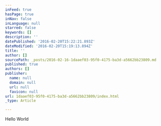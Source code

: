 ```yaml
---
inFeed: true
hasPage: true
inNav: false
inLanguage: null
starred: false
keywords: []
description: ''
datePublished: '2016-02-20T15:22:21.893Z'
dateModified: '2016-02-20T15:19:13.894Z'
title: ''
author: []
sourcePath: _posts/2016-02-16-1daaef03-95f0-4175-ba3d-a5662bb23809.md
published: true
authors: []
publisher:
  name: null
  domain: null
  url: null
  favicon: null
url: 1daaef03-95f0-4175-ba3d-a5662bb23809/index.html
_type: Article

---
```

Hello World